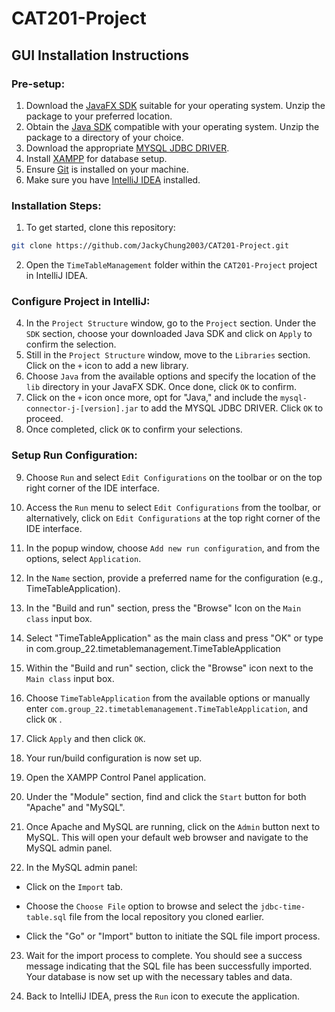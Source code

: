 # CAT201-Project

## GUI Installation Instructions

### Pre-setup:

1. Download the [JavaFX SDK](https://gluonhq.com/products/javafx/) suitable for your operating system. Unzip the package to your preferred location.
2. Obtain the [Java SDK](https://www.oracle.com/java/technologies/downloads/) compatible with your operating system. Unzip the package to a directory of your choice.
3. Download the appropriate [MYSQL JDBC DRIVER](https://dbschema.com/jdbc-driver/mysql.html).
4. Install [XAMPP](https://www.apachefriends.org/index.html) for database setup.
5. Ensure [Git](https://git-scm.com/download/win) is installed on your machine.
6. Make sure you have [IntelliJ IDEA](https://www.jetbrains.com/idea/) installed.

### Installation Steps:

1. To get started, clone this repository:

```bash
git clone https://github.com/JackyChung2003/CAT201-Project.git
```
2. Open the `TimeTableManagement` folder within the `CAT201-Project` project in IntelliJ IDEA.


### Configure Project in IntelliJ:
4.  In the `Project Structure` window, go to the `Project` section. Under the `SDK` section, choose your downloaded Java SDK and click on `Apply` to confirm the selection.
5.  Still in the `Project Structure` window, move to the `Libraries` section. Click on the `+` icon to add a new library.
6.  Choose `Java` from the available options and specify the location of the `lib` directory in your JavaFX SDK. Once done, click `OK` to confirm.
7.  Click on the `+` icon once more, opt for "Java," and include the `mysql-connector-j-[version].jar` to add the MYSQL JDBC DRIVER. Click `OK` to proceed.
8.  Once completed, click `OK` to confirm your selections.


### Setup Run Configuration:
9. Choose `Run` and select `Edit Configurations` on the toolbar or on the top right corner of the IDE interface.
10. Access the `Run` menu to select `Edit Configurations` from the toolbar, or alternatively, click on `Edit Configurations` at the top right corner of the IDE interface.
11. In the popup window, choose `Add new run configuration`, and from the options, select `Application`.
12. In the `Name` section, provide a preferred name for the configuration (e.g., TimeTableApplication).
13. In the "Build and run" section, press the "Browse" Icon on the `Main class` input box.
14. Select "TimeTableApplication" as the main class and press "OK" or type in com.group_22.timetablemanagement.TimeTableApplication
15. Within the "Build and run" section, click the "Browse" icon next to the `Main class` input box.
16. Choose `TimeTableApplication` from the available options or manually enter `com.group_22.timetablemanagement.TimeTableApplication`, and click `OK` .
17. Click `Apply` and then click `OK`.
18. Your run/build configuration is now set up.


19. Open the XAMPP Control Panel application.
20. Under the "Module" section, find and click the `Start` button for both "Apache" and "MySQL".

21. Once Apache and MySQL are running, click on the `Admin` button next to MySQL. This will open your default web browser and navigate to the MySQL admin panel.

22. In the MySQL admin panel:
   - Click on the `Import` tab.

   - Choose the `Choose File` option to browse and select the `jdbc-time-table.sql` file from the local repository you cloned earlier.

   - Click the "Go" or "Import" button to initiate the SQL file import process.

23. Wait for the import process to complete. You should see a success message indicating that the SQL file has been successfully imported. Your database is now set up with the necessary tables and data.

25. Back to IntelliJ IDEA, press the `Run` icon to execute the application.


